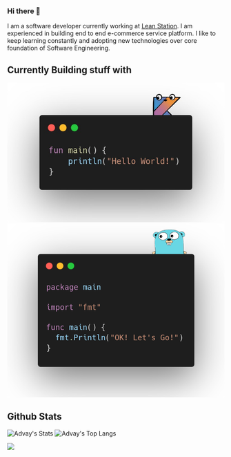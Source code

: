 ### Hi there 👋

I am a software developer currently working at [Lean Station](https://leanstation.com). I am experienced in building end to end e-commerce service platform. I like to keep learning constantly and adopting new technologies over core foundation of Software Engineering.

## Currently Building stuff with
![kotlin](kotlin.jpg "Kotlin") 
![go](go.png "Go")


## Github Stats

![Advay's Stats](https://github-readme-stats.vercel.app/api?username=arajhansa&count_private=true&hide_border=true&show_icons=true&hide_title=true&hide=stars)
![Advay's Top Langs](https://github-readme-stats.vercel.app/api/top-langs/?username=arajhansa&layout=compact&hide=php&hide_border=true)

![](https://visitor-badge.glitch.me/badge?page_id=arajhansa.arajhansa)

